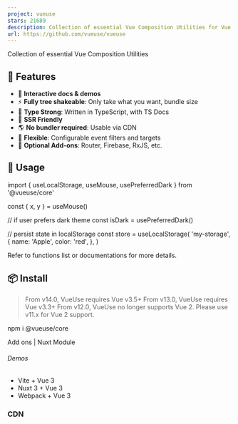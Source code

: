 ```yaml
---
project: vueuse
stars: 21689
description: Collection of essential Vue Composition Utilities for Vue 3
url: https://github.com/vueuse/vueuse
---
```


  
Collection of essential Vue Composition Utilities

  

🚀 Features
-----------

-   🎪 **Interactive docs & demos**
-   ⚡ **Fully tree shakeable**: Only take what you want, bundle size
-   🦾 **Type Strong**: Written in TypeScript, with TS Docs
-   🔋 **SSR Friendly**
-   🌎 **No bundler required**: Usable via CDN
-   🔩 **Flexible**: Configurable event filters and targets
-   🔌 **Optional Add-ons**: Router, Firebase, RxJS, etc.

🦄 Usage
--------

import { useLocalStorage, useMouse, usePreferredDark } from '@vueuse/core'

const { x, y } \= useMouse()

// if user prefers dark theme
const isDark \= usePreferredDark()

// persist state in localStorage
const store \= useLocalStorage(
  'my-storage',
  {
    name: 'Apple',
    color: 'red',
  },
)

Refer to functions list or documentations for more details.

📦 Install
----------

> From v14.0, VueUse requires Vue v3.5+ From v13.0, VueUse requires Vue v3.3+ From v12.0, VueUse no longer supports Vue 2. Please use v11.x for Vue 2 support.

npm i @vueuse/core

Add ons | Nuxt Module

###### Demos

-   Vite + Vue 3
-   Nuxt 3 + Vue 3
-   Webpack + Vue 3

### CDN

<script src="https://unpkg.com/@vueuse/shared"></script\>

<script src="https://unpkg.com/@vueuse/core"></script\>

It will be exposed to global as `window.VueUse`

🪴 Project Activity
-------------------

🧱 Contribute
-------------

See the **Contributing Guide**

🌸 Thanks
---------

This project is heavily inspired by the following awesome projects.

-   streamich/react-use
-   u3u/vue-hooks
-   logaretm/vue-use-web
-   kripod/react-hooks

And thanks to all the contributors on GitHub!

👨‍🚀 Contributors
------------------

### Financial Contributors on Open Collective

📄 License
----------

MIT License © 2019-PRESENT Anthony Fu
